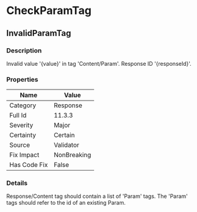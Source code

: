 ﻿---  
uid: Validator_11_3_3  
---

# CheckParamTag

## InvalidParamTag

### Description

Invalid value '{value}' in tag 'Content\/Param'. Response ID '{responseId}'.

### Properties

| Name         | Value       |
| ------------ | ----------- |
| Category     | Response    |
| Full Id      | 11.3.3      |
| Severity     | Major       |
| Certainty    | Certain     |
| Source       | Validator   |
| Fix Impact   | NonBreaking |
| Has Code Fix | False       |

### Details

Response\/Content tag should contain a list of 'Param' tags. The 'Param' tags should refer to the id of an existing Param.
